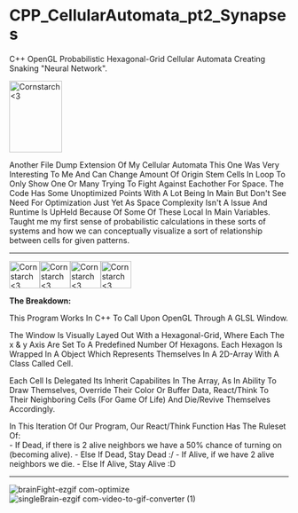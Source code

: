 # CPP_CellularAutomata_pt2_Synapses
C++ OpenGL Probabilistic Hexagonal-Grid Cellular Automata Creating Snaking "Neural Network".

<img src="https://github.com/Kingerthanu/CPP_CellularAutomata_pt2_Synapses/assets/76754592/82f897e9-0c32-44a7-9704-cc7e8460bcbf" alt="Cornstarch <3" width="95" height="129">

Another File Dump Extension Of My Cellular Automata This One Was Very Interesting To Me And Can Change Amount Of Origin Stem Cells In Loop To Only Show One Or Many Trying To Fight Against Eachother For Space. The Code Has Some Unoptimized Points With A Lot Being In Main But Don't See Need For Optimization Just Yet As Space Complexity Isn't A Issue And Runtime Is UpHeld Because Of Some Of These Local In Main Variables.
Taught me my first sense of probabilistic calculations in these sorts of systems and how we can conceptually visualize a sort of relationship between cells for given patterns.


----------------------------------------------
<img src="https://github.com/Kingerthanu/CPP_FallingSand/assets/76754592/062b5dcb-16db-423a-b82c-f9137c8319e4" alt="Cornstarch <3" width="55" height="49"><img src="https://github.com/Kingerthanu/CPP_FallingSand/assets/76754592/062b5dcb-16db-423a-b82c-f9137c8319e4" alt="Cornstarch <3" width="55" height="49"><img src="https://github.com/Kingerthanu/CPP_FallingSand/assets/76754592/062b5dcb-16db-423a-b82c-f9137c8319e4" alt="Cornstarch <3" width="55" height="49"><img src="https://github.com/Kingerthanu/CPP_FallingSand/assets/76754592/062b5dcb-16db-423a-b82c-f9137c8319e4" alt="Cornstarch <3" width="55" height="49">

**The Breakdown:**

  This Program Works In C++ To Call Upon OpenGL Through A GLSL Window.

  The Window Is Visually Layed Out With a Hexagonal-Grid, Where Each The x & y Axis Are Set To A Predefined Number Of Hexagons. Each Hexagon Is Wrapped In A Object Which Represents Themselves In A 2D-Array With A Class Called Cell.

  Each Cell Is Delegated Its Inherit Capabilites In The Array, As In Ability To Draw Themselves, Override Their Color Or Buffer Data, React/Think To Their Neighboring Cells (For Game Of Life) And Die/Revive Themselves Accordingly. 

  In This Iteration Of Our Program, Our React/Think Function Has The Ruleset Of:<br>
    <t>- If Dead, if there is 2 alive neighbors we have a 50% chance of turning on (becoming alive).
    <t>- Else If Dead, Stay Dead :/
    <t>- If Alive, if we have 2 alive neighbors we die.
    <t>- Else If Alive, Stay Alive :D


----------------------------------------------


![brainFight-ezgif com-optimize](https://github.com/Kingerthanu/CPP_CellularAutomata_pt2_Synapses/assets/76754592/e2e4d255-8cd1-456a-8eee-f19c576e7813)
![singleBrain-ezgif com-video-to-gif-converter (1)](https://github.com/Kingerthanu/CPP_CellularAutomata_pt2_Synapses/assets/76754592/b2e1f813-8a35-42ce-b934-d3fc01324760)
